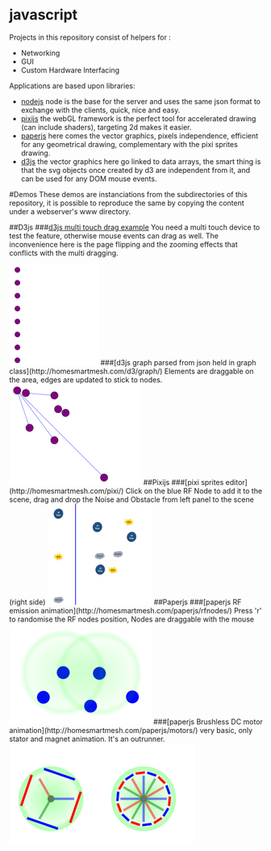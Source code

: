 # javascript
Projects in this repository consist of helpers for :
- Networking
- GUI
- Custom Hardware Interfacing

Applications are based upon libraries:
- [nodejs](https://nodejs.org/en/)
node is the base for the server and uses the same json format to exchange with the clients, quick, nice and easy.
- [pixijs](http://www.pixijs.com/)
the webGL framework is the perfect tool for accelerated drawing (can include shaders), targeting 2d makes it easier.
- [paperjs](http://paperjs.org/)
here comes the vector graphics, pixels independence, efficient for any geometrical drawing, complementary with the pixi sprites drawing.
- [d3js](https://d3js.org/)
the vector graphics here go linked to data arrays, the smart thing is that the svg objects once created by d3 are independent from it, and can be used for any DOM mouse events.

#Demos
These demos are instanciations from the subdirectories of this repository, it is possible to reproduce the same by copying the content under a webserver's www directory.

##D3js
###[d3js multi touch drag example](http://homesmartmesh.com/d3/dragmulti/)
You need a multi touch device to test the feature, otherwise mouse events can drag as well. The inconvenience here is the page flipping and the zooming effects that conflicts with the multi dragging.

<img src="https://raw.githubusercontent.com/wassfila/javascript/master/d3/dragmulti/dragmulti.png" height="200">
###[d3js graph parsed from json held in graph class](http://homesmartmesh.com/d3/graph/)
Elements are draggable on the area, edges are updated to stick to nodes.

<img src="https://raw.githubusercontent.com/wassfila/javascript/master/d3/graph/graph.png" height="200">
##Pixijs
###[pixi sprites editor](http://homesmartmesh.com/pixi/)
Click on the blue RF Node to add it to the scene, drag and drop the Noise and Obstacle from left panel to the scene (right side)

<img src="https://raw.githubusercontent.com/wassfila/javascript/master/pixi/pixi.png" height="200">
##Paperjs
###[paperjs RF emission animation](http://homesmartmesh.com/paperjs/rfnodes/)
Press 'r' to randomise the RF nodes position, Nodes are draggable with the mouse

<img src="https://raw.githubusercontent.com/wassfila/javascript/master/paperjs/rfnodes/rfnodes.png" height="200">
###[paperjs Brushless DC motor animation](http://homesmartmesh.com/paperjs/motors/)
very basic, only stator and magnet animation. It's an outrunner.

<img src="https://raw.githubusercontent.com/wassfila/javascript/master/paperjs/motors/motors.png" height="200">
